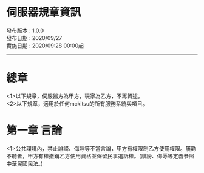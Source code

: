 # 伺服器規章資訊
發布版本 : 1.0.0  
發布日期 : 2020/09/27  
實施日期 : 2020/09:28 00:00起
***

# 總章

<1>以下規章，伺服器方為甲方，玩家為乙方，不再贅述。  
<2>以下規章，適用於任何mckitsu的所有服務系統與項目。  

# 第一章 言論

<1>公共環境內，禁止誹謗、侮辱等不當言論，甲方有權限制乙方使用權限。屢勸不聽者，甲方有權撤銷乙方使用資格並保留民事追訴權。(誹謗、侮辱等定義參照中華民國民法。)  
